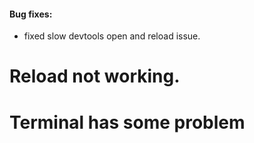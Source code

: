 <!-- #### Features
* Added recently-opened file menu item.
* Added inbuild e2e tests. :sob: (finally)
* Running tests on travis-ci and appveyor.
* Partially added firebase-user console. -->

#### Bug fixes:
* fixed slow devtools open and reload issue.

# Reload not working.
# Terminal has some problem
